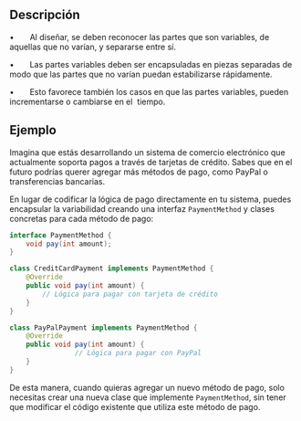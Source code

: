 ## Descripción

•       Al diseñar, se deben reconocer las partes que son variables, de aquellas que no varían, y separarse entre sí.

•       Las partes variables deben ser encapsuladas en piezas separadas de modo que las partes que no varían puedan estabilizarse rápidamente.

•       Esto favorece también los casos en que las partes variables, pueden incrementarse o cambiarse en el  tiempo.
## Ejemplo

Imagina que estás desarrollando un sistema de comercio electrónico que actualmente soporta pagos a través de tarjetas de crédito. Sabes que en el futuro podrías querer agregar más métodos de pago, como PayPal o transferencias bancarias.

En lugar de codificar la lógica de pago directamente en tu sistema, puedes encapsular la variabilidad creando una interfaz `PaymentMethod` y clases concretas para cada método de pago:

``` java
interface PaymentMethod {
	void pay(int amount);
}

class CreditCardPayment implements PaymentMethod {
	@Override
	public void pay(int amount) {
		// Lógica para pagar con tarjeta de crédito
	}
}

class PayPalPayment implements PaymentMethod {
	@Override
	public void pay(int amount) {
				// Lógica para pagar con PayPal
	}
}
```

De esta manera, cuando quieras agregar un nuevo método de pago, solo necesitas crear una nueva clase que implemente `PaymentMethod`, sin tener que modificar el código existente que utiliza este método de pago.